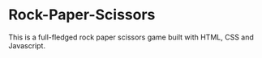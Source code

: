 # Rock-Paper-Scissors
This is a full-fledged rock paper scissors game built with HTML, CSS and Javascript.
